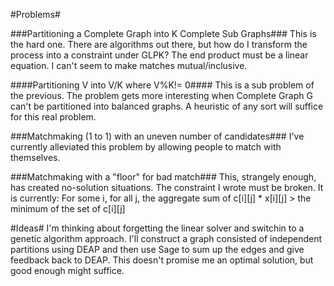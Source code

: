 #Problems#

###Partitioning a Complete Graph into K Complete Sub Graphs###
This is the hard one. There are algorithms out there, but how do I transform
the process into a constraint under GLPK? The end product must be a linear
equation. I can't seem to make matches mutual/inclusive.


####Partitioning V into V/K where V%K!= 0####
This is a sub problem of the previous. The problem gets more interesting when
Complete Graph G can't be partitioned into balanced graphs. A heuristic of
any sort will suffice for this real problem.


###Matchmaking (1 to 1) with an uneven number of candidates###
I've currently alleviated this problem by allowing people to match with themselves.


###Matchmaking with a "floor" for bad match###
This, strangely enough, has created no-solution situations. The constraint I wrote
must be broken. It is currently:
For some i, for all j, the aggregate sum of c[i][j] * x[i][j] > the minimum of the set of c[i][j]


#Ideas#
I'm thinking about forgetting the linear solver and switchin to a genetic
algorithm approach. I'll construct a graph consisted of independent partitions
using DEAP and then use Sage to sum up the edges and give feedback back to
DEAP. This doesn't promise me an optimal solution, but good enough might
suffice.
